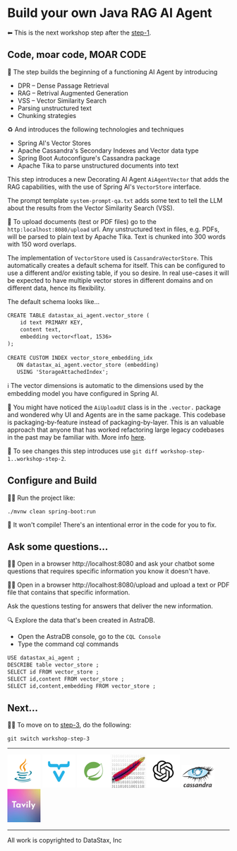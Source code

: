 # Build your own Java RAG AI Agent

 ⬅ This is the next workshop step after the [step-1](../workshop-step-1).

## Code, moar code, MOAR CODE

 🤩 The step builds the beginning of a functioning AI Agent by introducing
- DPR – Dense Passage Retrieval
- RAG – Retrival Augmented Generation
- VSS – Vector Similarity Search
- Parsing unstructured text
- Chunking strategies


 ♻️ And introduces the following technologies and techniques
- Spring AI's Vector Stores
- Apache Cassandra's Secondary Indexes and Vector data type
- Spring Boot Autoconfigure's Cassandra package
- Apache Tika to parse unstructured documents into text


This step introduces a new Decorating AI Agent `AiAgentVector` that adds the RAG capabilities, with the use of Spring AI's `VectorStore` interface.

The prompt template `system-prompt-qa.txt` adds some text to tell the LLM about the results from the Vector Similarity Search (VSS).

 📑 To upload documents (test or PDF files) go to the `http:localhost:8080/upload` url.  Any unstructured text in files, e.g. PDFs, will be parsed to plain text by Apache Tika.  Text is chunked into 300 words with 150 word overlaps.

The implementation of `VectorStore` used is `CassandraVectorStore`.  This automatically creates a default schema for itself.  This can be configured to use a different and/or existing table, if you so desire.  In real use-cases it will be expected to have multiple vector stores in different domains and on different data, hence its flexibility.

The default schema looks like…
```
CREATE TABLE datastax_ai_agent.vector_store (
    id text PRIMARY KEY,
    content text,
    embedding vector<float, 1536>
);

CREATE CUSTOM INDEX vector_store_embedding_idx
   ON datastax_ai_agent.vector_store (embedding)
   USING 'StorageAttachedIndex';
```
 ℹ️ The vector dimensions is automatic to the dimensions used by the embedding model you have configured in Spring AI.

 🧐 You might have noticed the `AiUploadUI` class is in the `.vector.` package and wondered why UI and Agents are in the same package.  This codebase is packaging-by-feature instead of packaging-by-layer.  This is an valuable approach that anyone that has worked refactoring large legacy codebases in the past may be familiar with.  More info [here](http://www.javapractices.com/topic/TopicAction.do?Id=205).

 🔎 To see changes this step introduces use `git diff workshop-step-1..workshop-step-2`.

## Configure and Build


 🏃🏿 Run the project like:
```
./mvnw clean spring-boot:run
```

 🚧 It won't compile! There's an intentional error in the code for you to fix.


## Ask some questions…

 👩‍💻 Open in a browser http://localhost:8080
 and ask your chatbot some questions that requires specific information you know it doesn't have.


 👩‍💻 Open in a browser http://localhost:8080/upload
and upload a text or PDF file that contains that specific information.

Ask the questions testing for answers that deliver the new information.


 🔍 Explore the data that's been created in AstraDB.
- Open the AstraDB console, go to the `CQL Console`
- Type the command cql commands
```
USE datastax_ai_agent ;
DESCRIBE table vector_store ;
SELECT id FROM vector_store ;
SELECT id,content FROM vector_store ;
SELECT id,content,embedding FROM vector_store ;
```

## Next…

 💪🏽 To move on to [step-3](../workshop-step-3), do the following:
```
git switch workshop-step-3
```



***
![java](./src/assets/java.png) ![vaadin](./src/assets/vaadin.png) ![spring](./src/assets/spring.png) ![tika](./src/assets/tika.jpeg) ![openai](./src/assets/openai.png) ![cassandra](./src/assets/cassandra.png) ![tavily](./src/assets/tavily.jpeg)

***
All work is copyrighted to DataStax, Inc